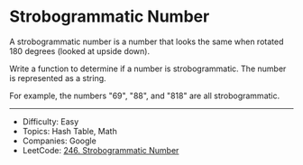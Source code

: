 # Strobogrammatic Number

A strobogrammatic number is a number that looks the same when rotated 180 degrees (looked at upside down).

Write a function to determine if a number is strobogrammatic. The number is represented as a string.

For example, the numbers "69", "88", and "818" are all strobogrammatic.

---

* Difficulty: Easy
* Topics: Hash Table, Math
* Companies: Google
* LeetCode: [246. Strobogrammatic Number](https://leetcode.com/problems/strobogrammatic-number/description/)
